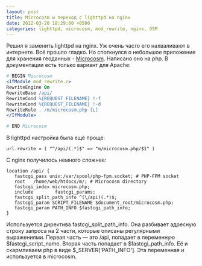 ```yaml
---
layout: post
title: Microcosm и переход с lighttpd на nginx
date: 2012-03-20 18:29:00 +0500
categories: lighttpd, microcosm, mod_rewrite, nginx, OSM
---
```

Решил я заменить lighttpd на nginx. Уж очень часто его нахваливают в интернете. Всё прошло гладко. Но споткнулся о небольшое приложение для хранения геоданных - <a href="http://wiki.openstreetmap.org/wiki/Microcosm">Microcosm</a>. Написано оно на php. В документации есть только вариант для Apache:
```apache
# BEGIN Microcosm
<IfModule mod_rewrite.c>
RewriteEngine On
RewriteBase /api/
RewriteCond %{REQUEST_FILENAME} !-f
RewriteCond %{REQUEST_FILENAME} !-d
RewriteRule . /m/microcosm.php [L]
</IfModule>

# END Microcosm
```
В lighttpd настройка была ещё проще:
```lighttpd
url.rewrite = ( "^/api/(.*)$" => "m/microcosm.php/$1" )
```
С nginx получилось немного сложнее:
```nginx
location /api/ {
   fastcgi_pass unix:/var/spool/php-fpm.socket; # PHP-FPM socket
   root   /home/web/htdocs/m/; # Microcosm directory
   fastcgi_index microcosm.php;
   include        fastcgi_params;
   fastcgi_split_path_info ^(\/api)(.*)$;
   fastcgi_param SCRIPT_FILENAME $document_root/microcosm.php;
   fastcgi_param PATH_INFO $fastcgi_path_info;
}
```
Используется директива fastcgi_split_path_info. Она разбивает адресную строку запроса на 2 части, которые описаны регулярными выражениями. Первая часть — это /api, попадает в переменную $fastcgi_script_name. Вторая часть попадает в $fastcgi_path_info. Её и скармливаем php в виде $_SERVER['PATH_INFO']. Эта переменная и используется в microcosm.
